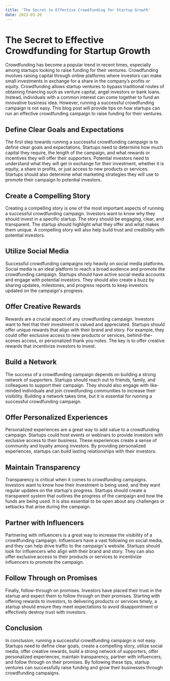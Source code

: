 ```yaml
---
title: 'The Secret to Effective Crowdfunding for Startup Growth'
date: 2023-03-26
---
```


# The Secret to Effective Crowdfunding for Startup Growth

Crowdfunding has become a popular trend in recent times, especially among startups looking to raise funding for their ventures. Crowdfunding involves raising capital through online platforms where investors can make small investments in exchange for a share in the company’s profits or equity. Crowdfunding allows startup ventures to bypass traditional routes of obtaining financing such as venture capital, angel investors or bank loans. Instead, individuals with a common interest can come together to fund an innovative business idea. However, running a successful crowdfunding campaign is not easy. This blog post will provide tips on how startups can run an effective crowdfunding campaign to raise funding for their ventures.

## Define Clear Goals and Expectations

The first step towards running a successful crowdfunding campaign is to define clear goals and expectations. Startups need to determine how much capital they require, the length of the campaign, and what rewards or incentives they will offer their supporters. Potential investors need to understand what they will get in exchange for their investment, whether it is equity, a share in profits, or just access to new products or services. Startups should also determine what marketing strategies they will use to promote their campaign to potential investors.

## Create a Compelling Story

Creating a compelling story is one of the most important aspects of running a successful crowdfunding campaign. Investors want to know why they should invest in a specific startup. The story should be engaging, clear, and transparent. The startup should highlight what they offer and what makes them unique. A compelling story will also help build trust and credibility with potential investors.

## Utilize Social Media

Successful crowdfunding campaigns rely heavily on social media platforms. Social media is an ideal platform to reach a broad audience and promote the crowdfunding campaign. Startups should have active social media accounts and engage with potential investors. They should also create a buzz by sharing updates, milestones, and progress reports to keep investors updated on the campaign's progress.

## Offer Creative Rewards

Rewards are a crucial aspect of any crowdfunding campaign. Investors want to feel that their investment is valued and appreciated. Startups should offer unique rewards that align with their brand and story. For example, they could offer exclusive access to new products or services, behind-the-scenes access, or personalized thank you notes. The key is to offer creative rewards that incentivize investors to invest.

## Build a Network

The success of a crowdfunding campaign depends on building a strong network of supporters. Startups should reach out to friends, family, and colleagues to support their campaign. They should also engage with like-minded individuals and join crowdfunding communities to increase their visibility. Building a network takes time, but it is essential for running a successful crowdfunding campaign.

## Offer Personalized Experiences

Personalized experiences are a great way to add value to a crowdfunding campaign. Startups could host events or webinars to provide investors with exclusive access to their business. These experiences create a sense of community and loyalty among investors. By providing personalized experiences, startups can build lasting relationships with their investors.

## Maintain Transparency

Transparency is critical when it comes to crowdfunding campaigns. Investors want to know how their investment is being used, and they want regular updates on the startup's progress. Startups should create a transparent system that outlines the progress of the campaign and how the funds are being used. It is also essential to be open about any challenges or setbacks that arise during the campaign.

## Partner with Influencers

Partnering with influencers is a great way to increase the visibility of a crowdfunding campaign. Influencers have a vast following on social media, and they can help drive traffic to the campaign's website. Startups should look for influencers who align with their brand and story. They can also offer exclusive access to their products or services to incentivize influencers to promote the campaign.

## Follow Through on Promises

Finally, follow-through on promises. Investors have placed their trust in the startup and expect them to follow through on their promises. Starting with offering rewards to investors, to delivering products or services timely, a startup should ensure they meet expectations to avoid disappointment or effectively destroy trust with investors.

## Conclusion

In conclusion, running a successful crowdfunding campaign is not easy. Startups need to define clear goals, create a compelling story, utilize social media, offer creative rewards, build a strong network of supporters, offer personalized experiences, maintain transparency, partner with influencers, and follow through on their promises. By following these tips, startup ventures can successfully raise funding and grow their businesses through crowdfunding campaigns.
